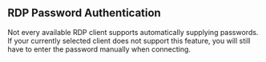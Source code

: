 ## RDP Password Authentication

Not every available RDP client supports automatically supplying passwords. If your currently selected client does not support this feature, you will still have to enter the password manually when connecting.